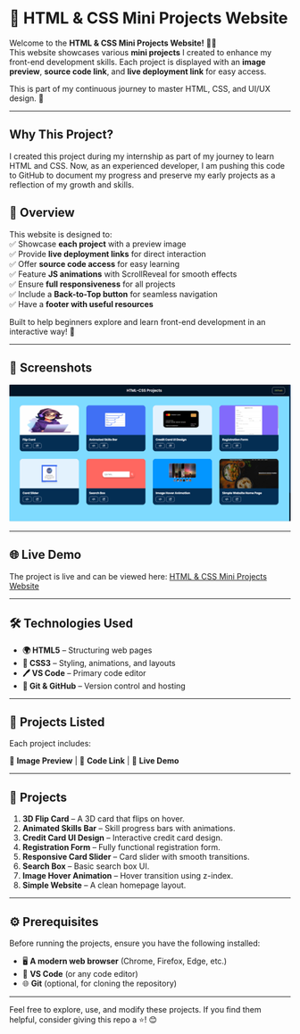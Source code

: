 # 🚀 HTML & CSS Mini Projects Website  

Welcome to the **HTML & CSS Mini Projects Website!** 🎨✨  
This website showcases various **mini projects** I created to enhance my front-end development skills. Each project is displayed with an **image preview**, **source code link**, and **live deployment link** for easy access.  

This is part of my continuous journey to master HTML, CSS, and UI/UX design. 🚀  

---

## Why This Project?
I created this project during my internship as part of my journey to learn HTML and CSS. Now, as an experienced developer, I am pushing this code to GitHub to document my progress and preserve my early projects as a reflection of my growth and skills.

## 📌 Overview  

This website is designed to:  
✅ Showcase **each project** with a preview image  
✅ Provide **live deployment links** for direct interaction  
✅ Offer **source code access** for easy learning  
✅ Feature **JS animations** with ScrollReveal for smooth effects  
✅ Ensure **full responsiveness** for all projects  
✅ Include a **Back-to-Top button** for seamless navigation  
✅ Have a **footer with useful resources**  

Built to help beginners explore and learn front-end development in an interactive way! 🌱  

---

## 📸 Screenshots

![Mini-Projects](Images/Screenshot.png)

---

## 🌐 Live Demo

The project is live and can be viewed here: [HTML & CSS Mini Projects Website](https://html-css-projects-phi.vercel.app/)

---

## 🛠 Technologies Used  

- **🌍 HTML5** – Structuring web pages  
- **🎨 CSS3** – Styling, animations, and layouts   
- **🖊️ VS Code** – Primary code editor  
- **🐙 Git & GitHub** – Version control and hosting  

---

## 📂 Projects Listed  

Each project includes:  

📸 **Image Preview** | 📜 **Code Link** | 🔗 **Live Demo**  

---

## 📂 Projects
1. **3D Flip Card** – A 3D card that flips on hover.
2. **Animated Skills Bar** – Skill progress bars with animations.
3. **Credit Card UI Design** – Interactive credit card design.
4. **Registration Form** – Fully functional registration form.
5. **Responsive Card Slider** – Card slider with smooth transitions.
6. **Search Box** – Basic search box UI.
7. **Image Hover Animation** – Hover transition using z-index.
8. **Simple Website** – A clean homepage layout.

---

## ⚙️ Prerequisites  

Before running the projects, ensure you have the following installed:  

- 🖥️ **A modern web browser** (Chrome, Firefox, Edge, etc.)  
- 📝 **VS Code** (or any code editor)  
- 🌐 **Git** (optional, for cloning the repository)  

---

Feel free to explore, use, and modify these projects. If you find them helpful, consider giving this repo a ⭐! 😊
